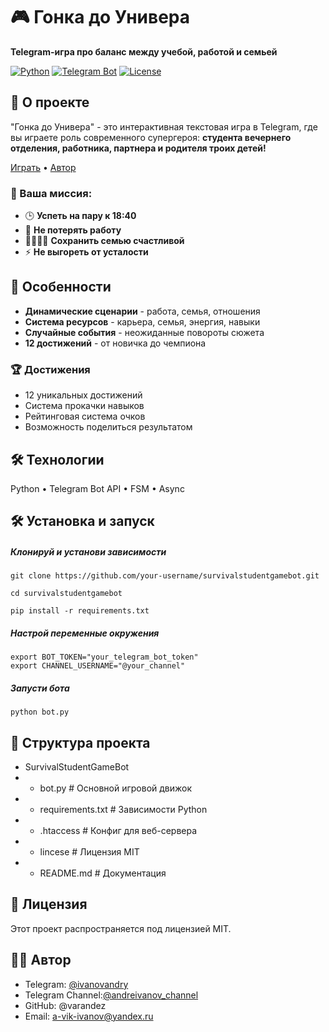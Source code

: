 # 🎮 Гонка до Универа

**Telegram-игра про баланс между учебой, работой и семьей**

[![Python](https://img.shields.io/badge/Python-3.8+-blue.svg)](https://python.org)
[![Telegram Bot](https://img.shields.io/badge/Telegram-Bot-blue.svg)](https://core.telegram.org/bots)
[![License](https://img.shields.io/badge/License-MIT-green.svg)](LICENSE)

## 🚀 О проекте

"Гонка до Универа" - это интерактивная текстовая игра в Telegram, где вы играете роль современного супергероя: **студента вечернего отделения, работника, партнера и родителя троих детей!**

[Играть](https://t.me/SurvivalStudentGameBot) • [Автор](https://t.me/andreivanov_channel)

### 🎯 Ваша миссия:
- 🕒 **Успеть на пару к 18:40**
- 💼 **Не потерять работу** 
- 👨‍👩‍👧‍👦 **Сохранить семью счастливой**
- ⚡ **Не выгореть от усталости**

## 🚀 Особенности

- **Динамические сценарии** - работа, семья, отношения
- **Система ресурсов** - карьера, семья, энергия, навыки
- **Случайные события** - неожиданные повороты сюжета
- **12 достижений** - от новичка до чемпиона

### 🏆 Достижения
- 12 уникальных достижений
- Система прокачки навыков  
- Рейтинговая система очков
- Возможность поделиться результатом

## 🛠 Технологии

Python • Telegram Bot API • FSM • Async

## 🛠 Установка и запуск


##### Клонируй и установи зависимости
```
git clone https://github.com/your-username/survivalstudentgamebot.git
```
```
cd survivalstudentgamebot
```
```
pip install -r requirements.txt
```

##### Настрой переменные окружения
```
export BOT_TOKEN="your_telegram_bot_token"
export CHANNEL_USERNAME="@your_channel"
```

##### Запусти бота
```
python bot.py
```

## 📁 Структура проекта

- SurvivalStudentGameBot
- - bot.py # Основной игровой движок
- - requirements.txt # Зависимости Python
- - .htaccess # Конфиг для веб-сервера
- - lincese # Лицензия MIT
- - README.md # Документация

## 📁 Лицензия
Этот проект распространяется под лицензией MIT.

## 👨‍💻 Автор
- Telegram: [@ivanovandry](https://t.me/ivanovandry)
- Telegram Channel:[@andreivanov_channel](https://t.me/andreivanov_channel)
- GitHub: @varandez
- Email: a-vik-ivanov@yandex.ru
